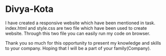# Divya-Kota

I have created a responsive website which have been mentioned in task.
index.html and style.css are two file which have been used to create website.
Through this two file you can easily run my code on browser.

Thank you so much for this opportunity to present my knowledge and skills to your company.
Hoping that I will be a part of your family(Company).
